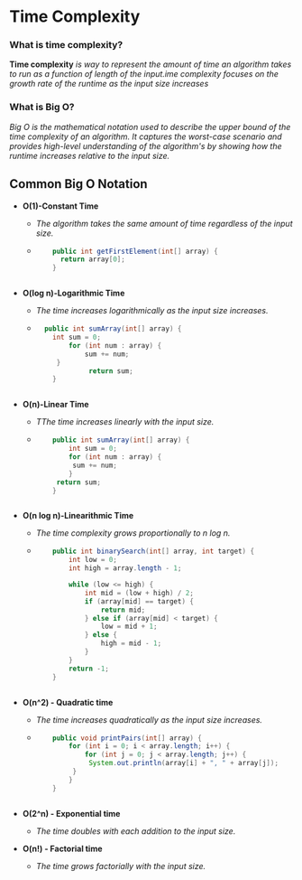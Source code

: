 # Time Complexity

### What is time complexity?

**Time complexity** _is way to represent the amount of time an algorithm takes to run as a function of length of the input.ime complexity focuses on the growth rate of the runtime as the input size increases_

### What is Big O?

_Big O is the mathematical notation used to describe the upper bound of the time complexity of an algorithm. It captures the worst-case scenario and provides high-level understanding of the algorithm's by showing how the runtime increases relative to the input size._

## Common Big O Notation

- **O(1)-Constant Time**

  - _The algorithm takes the same amount of time regardless of the input size._
  - ```java
        public int getFirstElement(int[] array) {
          return array[0];
        }

    ```

  ```

  ```

- **O(log n)-Logarithmic Time**

  - _The time increases logarithmically as the input size increases._
  - ```java
      public int sumArray(int[] array) {
        int sum = 0;
            for (int num : array) {
                sum += num;
         }
                 return sum;
        }
    ```

  ```

  ```

- **O(n)-Linear Time**

  - _TThe time increases linearly with the input size._
  - ```java
        public int sumArray(int[] array) {
            int sum = 0;
            for (int num : array) {
             sum += num;
            }
         return sum;
        }

    ```

  ```

  ```

- **O(n log n)-Linearithmic Time**

  - _The time complexity grows proportionally to n log n._
  - ```java
        public int binarySearch(int[] array, int target) {
            int low = 0;
            int high = array.length - 1;

            while (low <= high) {
                int mid = (low + high) / 2;
                if (array[mid] == target) {
                    return mid;
                } else if (array[mid] < target) {
                    low = mid + 1;
                } else {
                    high = mid - 1;
                }
            }
            return -1;
        }

    ```

  ```

  ```

- **O(n^2) - Quadratic time**

  - _The time increases quadratically as the input size increases._
  - ```java
        public void printPairs(int[] array) {
            for (int i = 0; i < array.length; i++) {
                for (int j = 0; j < array.length; j++) {
                 System.out.println(array[i] + ", " + array[j]);
             }
            }
        }

    ```

  ```

  ```

- **O(2^n) - Exponential time**

  - _The time doubles with each addition to the input size._

- **O(n!) - Factorial time**

  - _The time grows factorially with the input size._
